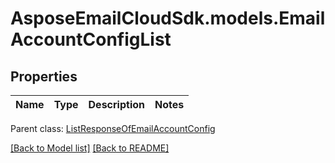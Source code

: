 # AsposeEmailCloudSdk.models.EmailAccountConfigList
## Properties
Name | Type | Description | Notes
------------ | ------------- | ------------- | -------------

 Parent class: [ListResponseOfEmailAccountConfig](ListResponseOfEmailAccountConfig.md)

[[Back to Model list]](Models.md) [[Back to README]](README.md)



